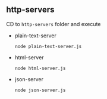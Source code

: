 ## http-servers
CD to `http-servers` folder and execute

- plain-text-server

  `node plain-text-server.js`

- html-server

  `node html-server.js`

- json-server

  `node json-server.js`